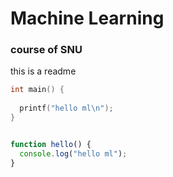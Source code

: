 # Machine Learning

### course of SNU

this is a readme 



```C
int main() {
  
  printf("hello ml\n");
}
```

```js

function hello() {
  console.log("hello ml");
}

```
